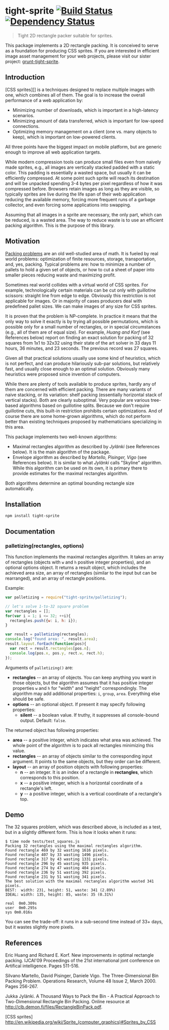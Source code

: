 # tight-sprite [![Build Status](https://secure.travis-ci.org/uhop/tight-sprite.png?branch=master)](http://travis-ci.org/uhop/tight-sprite) [![Dependency Status](https://david-dm.org/uhop/tight-sprite.png)](https://david-dm.org/uhop/tight-sprite)

> Tight 2D rectangle packer suitable for sprites.

This package implements a  2D rectangle packing. It is conceived to serve as a foundation for producing CSS sprites.
If you are interested in efficient image asset management for your web projects, please visit our sister project:
[grunt-tight-sprite](https://github/uhop/grunt-tight-sprite).

## Introduction

[CSS sprites][] is a techniques designed to replace multiple images with one, which combines all of them.
The goal is to increase the overall performance of a web application by:

* Minimizing number of downloads, which is important in a high-latency scenarios.
* Minimizing amount of data transferred, which is important for low-speed connections.
* Optimizing memory management on a client (one vs. many objects to keep), which is important on low-powered clients.

All three points have the biggest impact on mobile platform, but are generic enough to improve all web application targets.

While modern compression tools can produce small files even from naively made sprites, e.g.,
all images are vertically stacked padded with a static color. This padding is essentially a wasted
space, but usually it can be efficiently compressed. At some point such sprite will reach
its destination and will be unpacked spending 3-4 bytes per pixel regardless of how it was
compressed before. Browsers retain images as long as they are visible, so typically sprites are
live during the life span of their web application reducing the available memory, forcing more
frequent runs of a garbage collector, and even forcing some applications into swapping.

Assuming that all images in a sprite are necessary, the only part, which can be reduced, is a wasted
area. The way to reduce waste is to use an efficient packing algorithm. This is the purpose of this library.

##  Motivation

[Packing problems](http://en.wikipedia.org/wiki/Packing_problem) are an old well-studied area of math.
It is fueled by real world problems: optimization of finite resources, storage, transportation, and, yes, packing.
Typical problems are: how to minimize a number of pallets to hold a given set of objects, or how to cut
a sheet of paper into smaller pieces reducing waste and maximizing profit.

Sometimes real world collides with a virtual world of CSS sprites. For example, technologically certain
materials can be  cut only with guillotine scissors: straight line from edge to edge. Obviously this restriction
is not applicable for images. Or in majority of cases producers deal with predefined pallet sizes. We can make
images of any size for CSS sprites.

It is proven that the problem is NP-complete. In practice it means that the only way to solve it exactly is by
trying all possible permutations, which is possible only for a small number of rectangles, or in special
circumstances (e.g., all of them are of equal size). For example, *Huang and Korf* (see References below)
report on finding an exact solution for packing of 32 squares from 1x1 to 32x32 using their state of the art
solver in 33 days 11 hours, 36 minutes, and 23 seconds. The previous record was 27 squares.

Given all that practical solutions usually use some kind of heuristics, which is not perfect, and can produce
hilariously sub-par solutions, but relatively fast, and usually close enough to an optimal solution. Obviously
many heuristics were proposed since invention of computers.

While there are plenty of tools available to produce sprites, hardly any of them are concerned with efficient
packing. There are many variants of naive stacking, or its variation: shelf packing (essentially horizontal
stack of vertical stacks). Both are clearly suboptimal. Very popular are various tree-based algorithms based
on guillotine splits. Because we don't require guillotine cuts, this built-in restriction prohibits certain
optimizations. And of course there are some home-grown algorithms, which do not perform better than
existing techniques proposed by mathematicians specializing in this area.

This package implements two well-known algorithms:

* Maximal rectangles algorithm as described by *Jylänki* (see References below).
  It is the main algorithm of the package.
* Envelope algorithm as described by *Martello, Pisinger, Vigo* (see References below).
  It is similar to what *Jylänki* calls "Skyline" algorithm. While this algorithm can be used on its own,
  it is primary there to provide estimates for the maximal rectangles algorithm.

Both algorithms determine an optimal bounding rectangle size automatically.

## Installation

```
npm install tight-sprite
```

## Documentation

### palletizing(rectangles, options)

This function implements the maximal rectangles algorithm. It takes an array of rectangles
(objects with `w` and `h` positive integer properties), and an optional options object. It
returns a result object, which includes the achieved area size, an array of rectangles
(similar to the input but can be rearranged), and an array of rectangle positions.

Example:

```js
var palletizing = require("tight-sprite/palletizing");

// let's solve 1-to-32 square problem
var rectangles = [];
for(var i = 1; i <= 32; ++i){
  rectangles.push({w: i, h: i});
}

var result = palletizing(rectangles);
console.log("found area: ", result.area);
result.layout.forEach(function(pos){
  var rect = result.rectangles[pos.n];
  console.log(pos.x, pos.y, rect.w, rect.h);
});
```

Arguments of `palletizing()` are:

* **rectangles** -- an array of objects. You can keep anything you want in those objects,
  but the algorithm assumes that it has positive integer properties `w` and `h` for "width"
  and "height" correspondingly. The algorithm may add additional properties: `i`, `group`,
  `area`. Everything else should be safe.
* **options** -- an optional object. If present it may specify following properties:
  * **silent** -- a boolean value. If truthy, it suppresses all console-bound output. Default: `false`.

The returned object has following properties:

* **area** -- a positive integer, which indicates what area was achieved. The whole point of
  the algorithm is to pack all rectangles minimizing this value.
* **rectangles** -- an array of objects similar to the corresponding input argument. It points
  to the same objects, but they order can be different.
* **layout** -- an array of position objects with following properties:
  * **n** -- an integer. It is an index of a rectangle in **rectangles**, which corresponds to
    this position.
  * **x** -- a positive integer, which is a horizontal coordinate of a rectangle's left.
  * **y** -- a positive integer, which is a vertical coordinate of a rectangle's top.

## Demo

The 32 squares problem, which was described above, is included as a test,
but in a slightly different form. This is how it looks when it runs:

```
$ time node tests/test_squares.js
Packing 32 rectangles using the maximal rectangles algorithm.
Found rectangle 469 by 32 wasting 1616 pixels.
Found rectangle 407 by 33 wasting 1496 pixels.
Found rectangle 317 by 43 wasting 1331 pixels.
Found rectangle 296 by 45 wasting 935 pixels.
Found rectangle 274 by 47 wasting 404 pixels.
Found rectangle 236 by 51 wasting 392 pixels.
Found rectangle 231 by 51 wasting 341 pixels.
The best solution with the maximal rectangles algorithm wasted 341 pixels.
BEST:  width: 231, height: 51, waste: 341 (2.89%)
IDEAL: width: 135, height: 85, waste: 35 (0.31%)

real  0m0.309s
user  0m0.295s
sys 0m0.016s
```

You can see the trade-off: it runs in a sub-second time instead of 33+ days, but it wastes slightly more pixels.

## References

Eric Huang and Richard E. Korf. New improvements in optimal rectangle packing.
IJCAI'09 Proceedings of the 21st international jont conference on Artifical intelligence. Pages 511-516.

Silvano Martello, David Pisinger, Daniele Vigo. The Three-Dimensional Bin Packing Problem.
Operations Research, Volume 48 Issue 2, March 2000. Pages 256-267.

Jukka Jylänki. A Thousand Ways to Pack the Bin - A Practical Approach to Two-Dimensional Rectangle Bin Packing.
Online resource at http://clb.demon.fi/files/RectangleBinPack.pdf.

[CSS sprites] http://en.wikipedia.org/wiki/Sprite_(computer_graphics)#Sprites_by_CSS